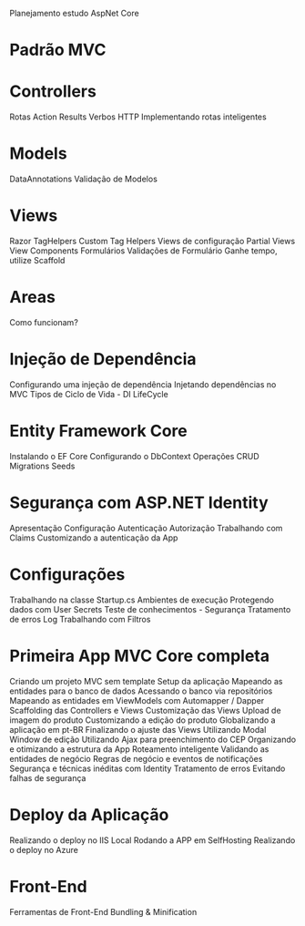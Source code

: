 Planejamento estudo AspNet Core

# Padrão MVC

# Controllers
  Rotas
  Action Results
  Verbos HTTP
  Implementando rotas inteligentes

# Models
  DataAnnotations
  Validação de Modelos

# Views
  Razor
  TagHelpers
  Custom Tag Helpers
  Views de configuração
  Partial Views
  View Components
  Formulários
  Validações de Formulário
  Ganhe tempo, utilize Scaffold
  
# Areas
  Como funcionam?

# Injeção de Dependência
  Configurando uma injeção de dependência
  Injetando dependências no MVC
  Tipos de Ciclo de Vida - DI LifeCycle

# Entity Framework Core
  Instalando o EF Core
  Configurando o DbContext
  Operações CRUD
  Migrations
  Seeds

# Segurança com ASP.NET Identity
  Apresentação
  Configuração
  Autenticação
  Autorização
  Trabalhando com Claims
  Customizando a autenticação da App

# Configurações
  Trabalhando na classe Startup.cs
  Ambientes de execução
  Protegendo dados com User Secrets
  Teste de conhecimentos - Segurança
  Tratamento de erros 
  Log
  Trabalhando com Filtros

# Primeira App MVC Core completa
  Criando um projeto MVC sem template
  Setup da aplicação
  Mapeando as entidades para o banco de dados
  Acessando o banco via repositórios
  Mapeando as entidades em ViewModels com Automapper / Dapper
  Scaffolding das Controllers e Views
  Customização das Views
  Upload de imagem do produto
  Customizando a edição do produto
  Globalizando a aplicação em pt-BR
  Finalizando o ajuste das Views
  Utilizando Modal Window de edição
  Utilizando Ajax para preenchimento do CEP
  Organizando e otimizando a estrutura da App
  Roteamento inteligente
  Validando as entidades de negócio
  Regras de negócio e eventos de notificações
  Segurança e técnicas inéditas com Identity
  Tratamento de erros
  Evitando falhas de segurança

# Deploy da Aplicação
  Realizando o deploy no IIS Local
  Rodando a APP em SelfHosting
  Realizando o deploy no Azure

# Front-End
  Ferramentas de Front-End
  Bundling & Minification
